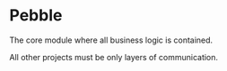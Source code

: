 # Pebble

The core module where all business logic is contained.

All other projects must be only layers of communication.

